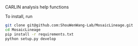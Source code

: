 CARLIN analysis help functions

To install, run
```bash
git clone git@github.com:ShouWenWang-Lab/MosaicLineage.git
cd MosaicLineage
pip install -r requirements.txt
python setup.py develop
```
